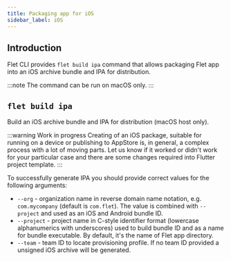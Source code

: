 ```yaml
---
title: Packaging app for iOS
sidebar_label: iOS
---
```


## Introduction

Flet CLI provides `flet build ipa` command that allows packaging Flet app into an iOS archive bundle and IPA for distribution.

:::note
The command can be run on macOS only.
:::

## `flet build ipa`

Build an iOS archive bundle and IPA for distribution (macOS host only).

:::warning Work in progress
Creating of an iOS package, suitable for running on a device or publishing to AppStore is, in general, a complex process with a lot of moving parts. Let us know if it worked or didn't work for your particular case and there are some changes required into Flutter project template. 
:::

To successfully generate IPA you should provide correct values for the following arguments:

* `--org` - organization name in reverse domain name notation, e.g. `com.mycompany` (default is `com.flet`). The value is combined with `--project` and used as an iOS and Android bundle ID.
* `--project` - project name in C-style identifier format (lowercase alphanumerics with underscores) used to build bundle ID and as a name for bundle executable. By default, it's the name of Flet app directory.
* `--team` - team ID to locate provisioning profile. If no team ID provided a unsigned iOS archive will be generated.